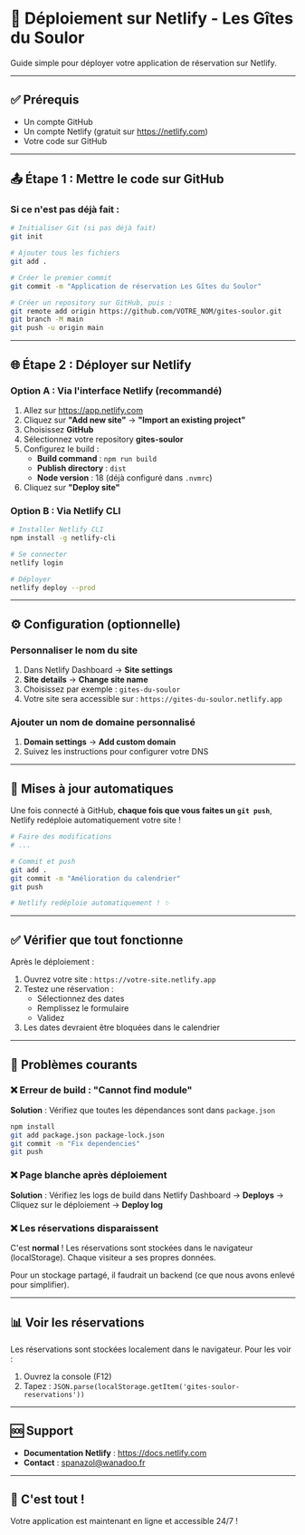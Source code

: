 # 🚀 Déploiement sur Netlify - Les Gîtes du Soulor

Guide simple pour déployer votre application de réservation sur Netlify.

---

## ✅ Prérequis

- Un compte GitHub
- Un compte Netlify (gratuit sur https://netlify.com)
- Votre code sur GitHub

---

## 📤 Étape 1 : Mettre le code sur GitHub

### Si ce n'est pas déjà fait :

```bash
# Initialiser Git (si pas déjà fait)
git init

# Ajouter tous les fichiers
git add .

# Créer le premier commit
git commit -m "Application de réservation Les Gîtes du Soulor"

# Créer un repository sur GitHub, puis :
git remote add origin https://github.com/VOTRE_NOM/gites-soulor.git
git branch -M main
git push -u origin main
```

---

## 🌐 Étape 2 : Déployer sur Netlify

### Option A : Via l'interface Netlify (recommandé)

1. Allez sur https://app.netlify.com
2. Cliquez sur **"Add new site"** → **"Import an existing project"**
3. Choisissez **GitHub**
4. Sélectionnez votre repository **gites-soulor**
5. Configurez le build :
   - **Build command** : `npm run build`
   - **Publish directory** : `dist`
   - **Node version** : 18 (déjà configuré dans `.nvmrc`)
6. Cliquez sur **"Deploy site"**

### Option B : Via Netlify CLI

```bash
# Installer Netlify CLI
npm install -g netlify-cli

# Se connecter
netlify login

# Déployer
netlify deploy --prod
```

---

## ⚙️ Configuration (optionnelle)

### Personnaliser le nom du site

1. Dans Netlify Dashboard → **Site settings**
2. **Site details** → **Change site name**
3. Choisissez par exemple : `gites-du-soulor`
4. Votre site sera accessible sur : `https://gites-du-soulor.netlify.app`

### Ajouter un nom de domaine personnalisé

1. **Domain settings** → **Add custom domain**
2. Suivez les instructions pour configurer votre DNS

---

## 🔄 Mises à jour automatiques

Une fois connecté à GitHub, **chaque fois que vous faites un `git push`**, Netlify redéploie automatiquement votre site !

```bash
# Faire des modifications
# ...

# Commit et push
git add .
git commit -m "Amélioration du calendrier"
git push

# Netlify redéploie automatiquement ! ✨
```

---

## ✅ Vérifier que tout fonctionne

Après le déploiement :

1. Ouvrez votre site : `https://votre-site.netlify.app`
2. Testez une réservation :
   - Sélectionnez des dates
   - Remplissez le formulaire
   - Validez
3. Les dates devraient être bloquées dans le calendrier

---

## 🐛 Problèmes courants

### ❌ Erreur de build : "Cannot find module"

**Solution** : Vérifiez que toutes les dépendances sont dans `package.json`

```bash
npm install
git add package.json package-lock.json
git commit -m "Fix dependencies"
git push
```

### ❌ Page blanche après déploiement

**Solution** : Vérifiez les logs de build dans Netlify Dashboard → **Deploys** → Cliquez sur le déploiement → **Deploy log**

### ❌ Les réservations disparaissent

C'est **normal** ! Les réservations sont stockées dans le navigateur (localStorage). Chaque visiteur a ses propres données.

Pour un stockage partagé, il faudrait un backend (ce que nous avons enlevé pour simplifier).

---

## 📊 Voir les réservations

Les réservations sont stockées localement dans le navigateur. Pour les voir :

1. Ouvrez la console (F12)
2. Tapez : `JSON.parse(localStorage.getItem('gites-soulor-reservations'))`

---

## 🆘 Support

- **Documentation Netlify** : https://docs.netlify.com
- **Contact** : spanazol@wanadoo.fr

---

## 🎉 C'est tout !

Votre application est maintenant en ligne et accessible 24/7 !
